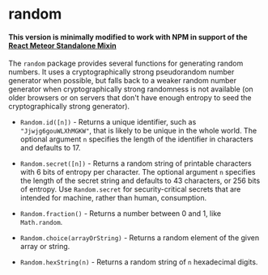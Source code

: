 # random

#### This version is minimally modified to work with NPM in support of the [React Meteor Standalone Mixin](https://www.npmjs.com/package/meteor-standalone-react-mixin) ####

The `random` package provides several functions for generating random
numbers. It uses a cryptographically strong pseudorandom number generator when
possible, but falls back to a weaker random number generator when
cryptographically strong randomness is not available (on older browsers or on
servers that don't have enough entropy to seed the cryptographically strong
generator).

- `Random.id([n])` - Returns a unique identifier, such as `"Jjwjg6gouWLXhMGKW"`, that is
likely to be unique in the whole world. The optional argument `n`
specifies the length of the identifier in characters and defaults to 17.

- `Random.secret([n])` - Returns a random string of printable characters with 6 bits of
entropy per character. The optional argument `n` specifies the length of
the secret string and defaults to 43 characters, or 256 bits of
entropy. Use `Random.secret` for security-critical secrets that are
intended for machine, rather than human, consumption.

- `Random.fraction()` - Returns a number between 0 and 1, like `Math.random`.

- `Random.choice(arrayOrString)` - Returns a random element of the given array or string.

- `Random.hexString(n)` - Returns a random string of `n` hexadecimal digits.